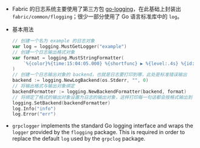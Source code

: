 <!-- https://blog.csdn.net/idsuf698987/article/details/75223986 -->

- Fabric 的日志系统主要使用了第三方包 [go-logging](https://github.com/op/go-logging)，在此基础上封装出 `fabric/common/flogging`；很少一部分使用了 Go 语言标准库中的 `log`。
- 基本用法

    ```go
    // 创建一个名为 example 的日志对象
    var log = logging.MustGetLogger("example")
    // 创建一个日志输出格式对象
    var format = logging.MustStringFormatter(
        `%{color}%{time:15:04:05.000} %{shortfunc} ▶ %{level:.4s} %{id:03x}%{color:reset} %{message}`,
    )
    // 创建一个日志输出对象的 backend，也就是日志要打印到哪，此处是标准错误输出
    backend := logging.NewLogBackend(os.Stderr, "", 0)
    // 将输出格式与输出对象绑定
    backendFormatter := logging.NewBackendFormatter(backend, format)
    // 将绑定了格式的输出对象设置为日志的输出对象，这样打印每一句话都会按格式输出到 backendFormatter 所代表的对象里，在此即是标准错误输出
    logging.SetBackend(backendFormatter)
    log.Info("info")
    log.Error("err")
    ```

- `grpclogger` implements the standard Go logging interface and wraps the `logger` provided by the `flogging` package.  This is required in order to replace the default `log` used by the `grpclog` package.